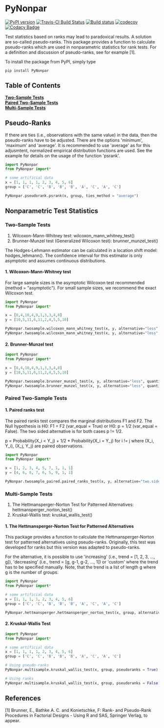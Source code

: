 # PyNonpar

[![PyPI version](https://badge.fury.io/py/PyNonpar.svg)](https://badge.fury.io/py/PyNonpar)
[![Travis-CI Build Status](https://travis-ci.org/happma/PyNonpar.svg?branch=master)](https://travis-ci.org/happma/PyNonpar)
[![Build status](https://ci.appveyor.com/api/projects/status/fyui24dq7oj59554?svg=true)](https://ci.appveyor.com/project/happma/pynonpar)
[![codecov](https://codecov.io/gh/happma/PyNonpar/branch/master/graph/badge.svg)](https://codecov.io/gh/happma/PyNonpar)
[![Codacy Badge](https://api.codacy.com/project/badge/Grade/d87d14eb59db450bb7e8f283ad6af7e2)](https://www.codacy.com/project/happma/PyNonpar/dashboard?utm_source=github.com&amp;utm_medium=referral&amp;utm_content=happma/PyNonpar&amp;utm_campaign=Badge_Grade_Dashboard)

Test statistics based on ranks may lead to paradoxical results. A solution are so-called pseudo-ranks.
This package provides a function to calculate pseudo-ranks which are used in nonparametric statistics for rank tests.
For a definition and discussion of pseudo-ranks, see for example [1].

To install the package from PyPI, simply type
```
pip install PyNonpar
```

## Table of Contents
**[Two-Sample Tests](#two-sample-tests)**<br>
**[Paired Two-Sample Tests](#paired-two-sample-tests)**<br>
**[Multi-Sample Tests](#multi-sample-tests)**<br>

## Pseudo-Ranks
If there are ties (i.e., observations with the same value) in the data, then the pseudo-ranks have to be adjusted. There
are the options 'minimum', 'maximum' and 'average'. It is recommended to use 'average' as for this adjusmtent, normalized
empirical distribution functions are used.
See the example for details on the usage of the function 'psrank'.

```Python
import PyNonpar
from PyNonpar import*

# some artificial data
x = [1, 1, 1, 1, 2, 3, 4, 5, 6]
group = ['C', 'C', 'B', 'B', 'B', 'A', 'C', 'A', 'C']

PyNonpar.pseudorank.psrank(x, group, ties_method = "average")
```

## Nonparametric Test Statistics

### Two-Sample Tests

1. Wilcoxon-Mann-Whitney test: wilcoxon_mann_whitney_test()
2. Brunner-Munzel test (Generalized Wilcoxon test): brunner_munzel_test()

The Hodges-Lehmann estimator can be calculated in a location shift model: hodges_lehmann(). The confidence interval for this estimator is
only asymptotic and assumes continuous distributions. 

#### 1. Wilcoxon-Mann-Whitney test

For large sample sizes is the asymptotic Wilcoxon test recommended (method = "asymptotic"). For small sample sizes,
we recommend the exact Wilcoxon test.
```Python
import PyNonpar
from PyNonpar import*

x = [8,4,10,4,9,1,3,3,4,8]
y = [10,5,11,6,11,2,4,5,5,10]

PyNonpar.twosample.wilcoxon_mann_whitney_test(x, y, alternative="less", method = "asymptotic", alpha = 0.05)
PyNonpar.twosample.wilcoxon_mann_whitney_test(x, y, alternative="less", method = "exact", alpha = 0.05)

```

#### 2. Brunner-Munzel test

```Python
import PyNonpar
from PyNonpar import*

x = [8,4,10,4,9,1,3,3,4,8]
y = [10,5,11,6,11,2,4,5,5,10]

PyNonpar.twosample.brunner_munzel_test(x, y, alternative="less", quantile = "t")
PyNonpar.twosample.brunner_munzel_test(x, y, alternative="less", quantile = "normal")

```

### Paired Two-Sample Tests

#### 1. Paired ranks test

The paired ranks test compares the marginal distributions F1 and F2. The Null hypothesis is H0: F1 = F2 (var_equal = True)
or H0: p = 1/2 (var_equal = False). The two sided alternative is for both cases p != 1/2.

p = Probability(X_i < Y_j) + 1/2 * Probability(X_i = Y_j) for i != j where (X_i, Y_i), (X_j, Y_j) are paired observations.

```Python
import PyNonpar
from PyNonpar import*

x = [1, 2, 3, 4, 5, 7, 1, 1, 1]
y = [4, 6, 8, 7, 6, 5, 9, 1, 1]

PyNonpar.twosample_paired.paired_ranks_test(x, y, alternative="two.sided", var_equal=False, quantile="normal")

```

### Multi-Sample Tests

1. The Hettmansperger-Norton Test for Patterned Alternatives: hettmansperger_norton_test()
2. Kruskal-Wallis test: kruskal_wallis_test()

####  1. The Hettmansperger-Norton Test for Patterned Alternatives
This package provides a function to calculate the Hettmansperger-Norton test for patterned alternatives
using pseudo-ranks. Originally, this test was developed for ranks but this version was adapted to pseudo-ranks.

For the alternative, it is possible to use 'increasing' (i.e., trend = [1, 2, 3, ..., g]), 'decreasing'
(i.e., trend = [g, g-1, g-2, ..., 1]) or 'custom' where the trend has to be specified manually. Note, that the trend is
a list of length g where g is the number of groups.

```Python
import PyNonpar
from PyNonpar import*

# some artificial data
x = [1, 1, 1, 1, 2, 3, 4, 5, 6]
group = ['C', 'C', 'B', 'B', 'B', 'A', 'C', 'A', 'C']

PyNonpar.hettmansperger.hettmansperger_norton_test(x, group, alternative = "custom", trend = [1,3,2])
```

#### 2. Kruskal-Wallis Test
```Python
import PyNonpar
from PyNonpar import*

# some artificial data
x = [1, 1, 1, 1, 2, 3, 4, 5, 6]
group = ['C', 'C', 'B', 'B', 'B', 'A', 'C', 'A', 'C']

# Using pseudo-ranks
PyNonpar.multisample.kruskal_wallis_test(x, group, pseudoranks = True)

# Using ranks
PyNonpar.multisample.kruskal_wallis_test(x, group, pseudoranks = False)
```

## References
[1] Brunner, E., Bathke A. C. and Konietschke, F: Rank- and Pseudo-Rank Procedures in Factorial Designs - Using R and SAS, Springer Verlag, to appear.

